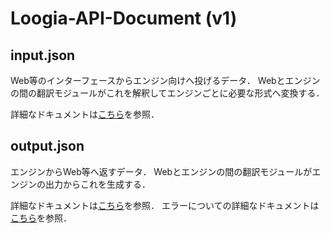 # Loogia-API-Document (v1)

## input.json

Web等のインターフェースからエンジン向けへ投げるデータ．
Webとエンジンの間の翻訳モジュールがこれを解釈してエンジンごとに必要な形式へ変換する．

詳細なドキュメントは[こちら](docs/Input.json.md)を参照．

## output.json

エンジンからWeb等へ返すデータ．
Webとエンジンの間の翻訳モジュールがエンジンの出力からこれを生成する．

詳細なドキュメントは[こちら](docs/Output.json.md)を参照．
エラーについての詳細なドキュメントは[こちら](docs/error.md)を参照．
